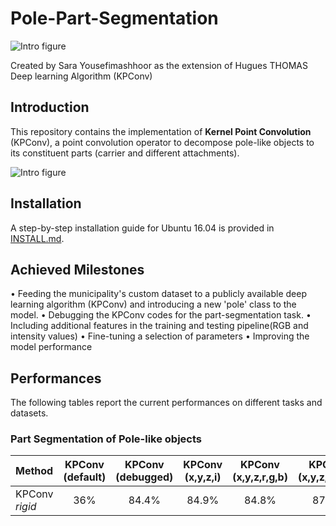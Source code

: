 # Pole-Part-Segmentation

![Intro figure](https://github.com/HuguesTHOMAS/KPConv/blob/master/doc/Github_intro.png)

Created by Sara Yousefimashhoor as the extension of Hugues THOMAS Deep learning Algorithm (KPConv)

## Introduction


This repository contains the implementation of **Kernel Point Convolution** (KPConv), a point convolution operator 
to decompose pole-like objects to its constituent parts (carrier and different attachments). 


![Intro figure]()


## Installation

A step-by-step installation guide for Ubuntu 16.04 is provided in [INSTALL.md](./INSTALL.md). 


## Achieved Milestones

•	Feeding the municipality's custom dataset to a publicly available deep learning algorithm (KPConv) and introducing a new 'pole' class to the model. 
•	Debugging the KPConv codes for the part-segmentation task.
•	Including additional features in the training and testing pipeline(RGB and intensity values)
•	Fine-tuning a selection of parameters 
•	Improving the model performance

 

## Performances

The following tables report the current performances on different tasks and datasets. 

### Part Segmentation of Pole-like objects 

| Method | KPConv (default) | KPConv (debugged) | KPConv (x,y,z,i) |  KPConv (x,y,z,r,g,b) | KPConv (x,y,z,r,g,b,i) |
| :--- | :---: | :---: | :---: | :---: | :---: |
| KPConv _rigid_      | 36% |  84.4%  |  84.9%  |  84.8%  | 87.5% 



